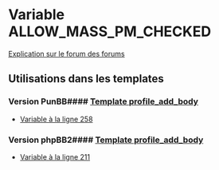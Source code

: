 # Variable ALLOW_MASS_PM_CHECKED
[Explication sur le forum des forums](http://forum.forumactif.com/t294113-listing-des-variables#ALLOW_MASS_PM_CHECKED)
## Utilisations dans les templates
### Version PunBB#### [Template profile_add_body](punbb/profile_add_body.md)
* [Variable à la ligne 258](../punbb/profile_add_body.tpl#L258)
### Version phpBB2#### [Template profile_add_body](subsilver/profile_add_body.md)
* [Variable à la ligne 211](../subsilver/profile_add_body.tpl#L211)